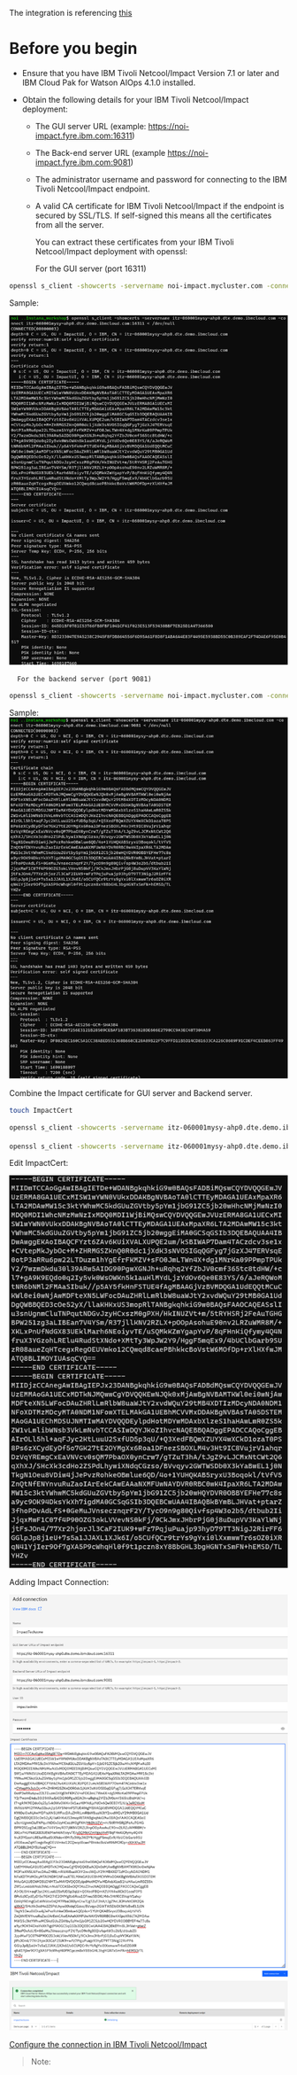 The integration is referencing [this](https://www.ibm.com/docs/en/cloud-paks/cloud-pak-watson-aiops/4.1.0?topic=integrations-tivoli-netcoolimpact-connections)

# Before you begin

- Ensure that you have IBM Tivoli Netcool/Impact Version 7.1 or later and IBM Cloud Pak for Watson AIOps 4.1.0 installed.

- Obtain the following details for your IBM Tivoli Netcool/Impact deployment:

    - The GUI server URL (example: https://noi-impact.fyre.ibm.com:16311)

    - The Back-end server URL (example https://noi-impact.fyre.ibm.com:9081)

    - The administrator username and password for connecting to the IBM Tivoli Netcool/Impact endpoint.

    - A valid CA certificate for IBM Tivoli Netcool/Impact if the endpoint is secured by SSL/TLS. If self-signed this means all the certificates from all the server.

      You can extract these certificates from your IBM Tivoli Netcool/Impact deployment with openssl:

      For the GUI server (port 16311)
```sh
openssl s_client -showcerts -servername noi-impact.mycluster.com -connect noi-impact.mycluster.com:16311 </dev/null
```

Sample:      

<picture>
  <img alt="image" src="./assets/images/CertExtraction.png">
</picture>

      For the backend server (port 9081)
```sh
openssl s_client -showcerts -servername noi-impact.mycluster.com -connect noi-impact.mycluster.com:9081 </dev/null
```

Sample:
<picture>
  <img alt="image" src="./assets/images/CertExtraction2.png">
</picture>


Combine the Impact certificate for GUI server and Backend server.

```sh
touch ImpactCert
```

```sh
openssl s_client -showcerts -servername itz-060001mysy-ahp0.dte.demo.ibmcloud.com -connect itz-060001mysy-ahp0.dte.demo.ibmcloud.com:16311 < /dev/null >> ImpactCert

openssl s_client -showcerts -servername itz-060001mysy-ahp0.dte.demo.ibmcloud.com -connect itz-060001mysy-ahp0.dte.demo.ibmcloud.com:9081 < /dev/null >> ImpactCert
```

Edit ImpactCert:

<picture>
  <img alt="image" src="./assets/images/CombineCert.png">
</picture>

Adding Impact Connection:


<picture>
  <img alt="image" src="./assets/images/AddImpactConnection.png">
</picture>

<picture>
  <img alt="image" src="./assets/images/Done.png">
</picture>

[Configure the connection in IBM Tivoli Netcool/Impact](https://www.ibm.com/docs/en/cloud-paks/cloud-pak-watson-aiops/4.1.0?topic=connections-configuring-connection-in-tivoli-netcoolimpact)

> Note: 
